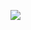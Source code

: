 ![](http://www.plantuml.com/plantuml/proxy?cache=no&src=https://raw.githubusercontent.com/oleksandrblazhko/ai-212-socheslo/laboratory-work-7/2-SoftwareDesign/2.7-PlantUML/UML-Deployment.puml)

